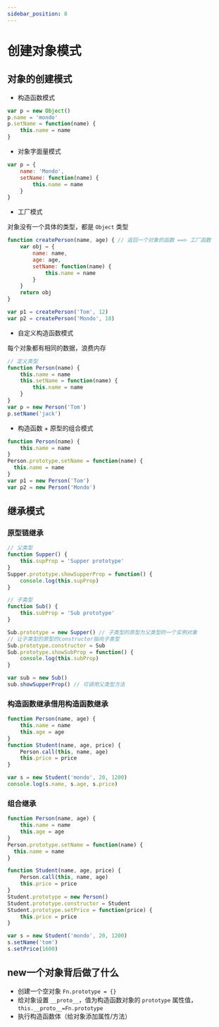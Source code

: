 ```yaml
---
sidebar_position: 8
---
```


# 创建对象模式

## 对象的创建模式

- 构造函数模式
```javascript
var p = new Object()
p.name = 'mondo'
p.setName = function(name) {
    this.name = name
}
```

- 对象字面量模式
```javascript
var p = {
    name: 'Mondo',
    setName: function(name) {
        this.name = name
    }
}
```

- 工厂模式

对象没有一个具体的类型，都是 `Object` 类型
```javascript
function createPerson(name, age) { // 返回一个对象的函数 ==> 工厂函数
    var obj = {
        name: name,
        age: age,
        setName: function(name) {
            this.name = name
        }
    }
    return obj
}

var p1 = createPerson('Tom', 12)
var p2 = createPerson('Mondo', 18)
```

- 自定义构造函数模式

每个对象都有相同的数据，浪费内存
```javascript
// 定义类型
function Person(name) {
    this.name = name
    this.setName = function(name) {
        this.name = name
    }
}
var p = new Person('Tom')
p.setName('jack')
```

- 构造函数 + 原型的组合模式
```javascript
function Person(name) {
    this.name = name
}
Person.prototype.setName = function(name) {
  this.name = name
}
var p1 = new Person('Tom')
var p2 = new Person('Mondo')
```

## 继承模式

### 原型链继承

```javascript
// 父类型
function Supper() {
    this.supProp = 'Supper prototype'
}
Supper.prototype.showSupperProp = function() {
    console.log(this.supProp)
}

// 子类型
function Sub() {
    this.subProp = 'Sub prototype'
}

Sub.prototype = new Supper() // 子类型的原型为父类型的一个实例对象
// 让子类型的原型的constructor指向子类型
Sub.prototype.constructor = Sub
Sub.prototype.showSubProp = function() {
    console.log(this.subProp)
}

var sub = new Sub()
sub.showSupperProp() // 可调用父类型方法
```

### 构造函数继承借用构造函数继承

```javascript
function Person(name, age) {
  	this.name = name
  	this.age = age
}
function Student(name, age, price) {
  	Person.call(this, name, age)
  	this.price = price
}

var s = new Student('mondo', 20, 1200)
console.log(s.name, s.age, s.price)
```

### 组合继承

```javascript
function Person(name, age) {
  	this.name = name
  	this.age = age
}
Person.prototype.setName = function(name) {
  this.name = name
}

function Student(name, age, price) {
  	Person.call(this, name, age)
  	this.price = price
}
Student.prototype = new Person()
Student.prototype.constructor = Student
Student.prototype.setPrice = function(price) {
  	this.price = price
}

var s = new Student('mondo', 20, 1200)
s.setName('tom')
s.setPrice(1600)
```

## new一个对象背后做了什么

- 创建一个空对象 `Fn.prototype = {}` 
- 给对象设置 `__proto__`，值为构造函数对象的 `prototype` 属性值，`this.__proto__=Fn.prototype`
- 执行构造函数体（给对象添加属性/方法）
